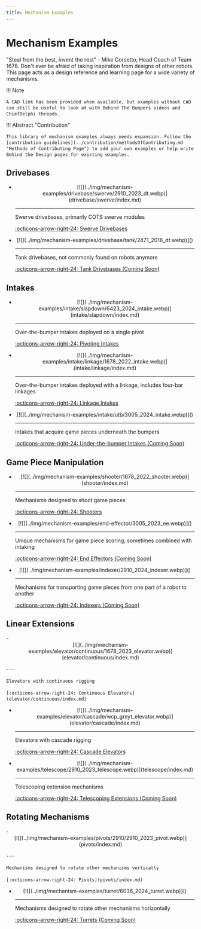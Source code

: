```yaml
---
title: Mechanism Examples
---
```


# Mechanism Examples

"Steal from the best, invent the rest" - Mike Corsetto, Head Coach of Team 1678. Don't ever be afraid of taking inspiration from designs of other robots. This page acts as a design reference and learning page for a wide variety of mechanisms.

!!! Note

    A CAD link has been provided when available, but examples without CAD can still be useful to look at with Behind The Bumpers videos and ChiefDelphi threads.

!!! Abstract "Contribution"

    This library of mechanism examples always needs expansion. Follow the [contribution guidelines](../contribution/methodsOfContributing.md "Methods of Contributing Page") to add your own examples or help write Behind the Design pages for existing examples.


## Drivebases
<div class="grid cards" markdown>

-   <center>[![](../img/mechanism-examples/drivebase/swerve/2910_2023_dt.webp)](drivebase/swerve/index.md)</center>

    ---

    Swerve drivebases, primarily COTS swerve modules
    
    [:octicons-arrow-right-24: Swerve Drivebases](drivebase/swerve/index.md)

-   <center>[![](../img/mechanism-examples/drivebase/tank/2471_2018_dt.webp)]()</center>

    ---

    Tank drivebases, not commonly found on robots anymore
    
    [:octicons-arrow-right-24: Tank Drivebases (Coming Soon)](drivebase/tank/index.md)

</div>

## Intakes
<div class="grid cards" markdown>

-   <center>[![](../img/mechanism-examples/intake/slapdown/6423_2024_intake.webp)](intake/slapdown/index.md)</center>

    ---

    Over-the-bumper intakes deployed on a single pivot
    
    [:octicons-arrow-right-24: Pivoting Intakes](intake/slapdown/index.md)

-   <center>[![](../img/mechanism-examples/intake/linkage/1678_2022_intake.webp)](intake/linkage/index.md)</center>

    ---

    Over-the-bumper intakes deployed with a linkage, includes four-bar linkages
    
    [:octicons-arrow-right-24: Linkage Intakes](intake/linkage/index.md)

-   <center>[![](../img/mechanism-examples/intake/utb/3005_2024_intake.webp)]()</center>

    ---

    Intakes that acquire game pieces underneath the bumpers
    
    [:octicons-arrow-right-24: Under-the-bumper Intakes (Coming Soon)](intake/utb/index.md)

</div>

## Game Piece Manipulation
<div class="grid cards" markdown>

-   <center>[![](../img/mechanism-examples/shooter/1678_2022_shooter.webp)](shooter/index.md)</center>

    ---

    Mechanisms designed to shoot game pieces
    
    [:octicons-arrow-right-24: Shooters](shooter/index.md)

-   <center>[![](../img/mechanism-examples/end-effector/3005_2023_ee.webp)]()</center>

    ---

    Unique mechanisms for game piece scoring, sometimes combined with intaking
    
    [:octicons-arrow-right-24: End Effectors (Coming Soon)](end-effector/index.md)
    
-   <center>[![](../img/mechanism-examples/indexer/2910_2024_indexer.webp)]()</center>

    ---

    Mechanisms for transporting game pieces from one part of a robot to another
    
    [:octicons-arrow-right-24: Indexers (Coming Soon)](indexer/index.md)
</div>



## Linear Extensions
<div class="grid cards" markdown>
-   <center>[![](../img/mechanism-examples/elevator/continuous/1678_2023_elevator.webp)](elevator/continuous/index.md)</center>

    ---

    Elevators with continuous rigging
    
    [:octicons-arrow-right-24: Continuous Elevators](elevator/continuous/index.md)


-   <center>[![](../img/mechanism-examples/elevator/cascade/wcp_greyt_elevator.webp)](elevator/cascade/index.md)</center>

    ---

    Elevators with cascade rigging
    
    [:octicons-arrow-right-24: Cascade Elevators](elevator/cascade/index.md)

-   <center>[![](../img/mechanism-examples/telescope/2910_2023_telescope.webp)](telescope/index.md)</center>

    ---

    Telescoping extension mechanisms
    
    [:octicons-arrow-right-24: Telescoping Extensions (Coming Soon)]()
    
</div>

## Rotating Mechanisms
<div class="grid cards" markdown>
-   <center>[![](../img/mechanism-examples/pivots/2910/2910_2023_pivot.webp)](pivots/index.md)</center>

    ---

    Mechanisms designed to rotate other mechanisms vertically
    
    [:octicons-arrow-right-24: Pivots](pivots/index.md)

-   <center>[![](../img/mechanism-examples/turret/6036_2024_turret.webp)]()</center>

    ---

    Mechanisms designed to rotate other mechanisms horizontally
    
    [:octicons-arrow-right-24: Turrets (Coming Soon)](turret/index.md)

</div>

<br>